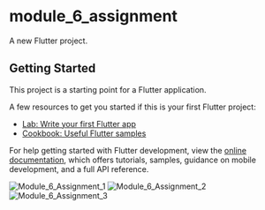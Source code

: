 # module_6_assignment

A new Flutter project.

## Getting Started

This project is a starting point for a Flutter application.

A few resources to get you started if this is your first Flutter project:

- [Lab: Write your first Flutter app](https://docs.flutter.dev/get-started/codelab)
- [Cookbook: Useful Flutter samples](https://docs.flutter.dev/cookbook)

For help getting started with Flutter development, view the
[online documentation](https://docs.flutter.dev/), which offers tutorials,
samples, guidance on mobile development, and a full API reference.

![Module_6_Assignment_1](https://github.com/MosharofHossain1998/module_6_assignment/assets/75781770/b7f47fcd-67e3-40f9-bb63-b7353aa3d0af)
![Module_6_Assignment_2 ](https://github.com/MosharofHossain1998/module_6_assignment/assets/75781770/7f677c78-e681-4e1f-84e0-340727ab0e12)
![Module_6_Assignment_3](https://github.com/MosharofHossain1998/module_6_assignment/assets/75781770/d5c66b7c-7351-40c8-aab7-22fdad0c81b7)
